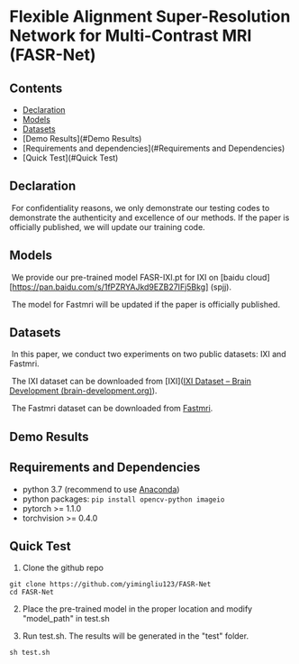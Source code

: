 # Flexible Alignment Super-Resolution Network for Multi-Contrast MRI (FASR-Net)

## Contents

- [Declaration](#Declaration)
- [Models](#Models)
- [Datasets](#Datasets)
- [Demo Results](#Demo Results)
- [Requirements and dependencies](#Requirements and Dependencies)
- [Quick Test](#Quick Test)

## Declaration

​		For confidentiality reasons, we only demonstrate our testing codes to demonstrate the authenticity and excellence of our methods. If the paper is officially published, we will update our training code.

## Models

​	We provide our pre-trained model FASR-IXI.pt for IXI on [baidu cloud][https://pan.baidu.com/s/1fPZRYAJkd9EZB27IFj5Bkg] (spjj). 

​	The model for Fastmri will be updated if the paper is officially published.

## Datasets

​	In this paper, we conduct two experiments on two public datasets: IXI and Fastmri.

​	The IXI dataset can be downloaded from [IXI]([IXI Dataset – Brain Development (brain-development.org)](https://brain-development.org/ixi-dataset/)).

​	The Fastmri dataset can be downloaded from [Fastmri]([FastMRI](https://fastmri.org/)).

## Demo Results

## Requirements and Dependencies

* python 3.7 (recommend to use [Anaconda](https://www.anaconda.com/))
* python packages: `pip install opencv-python imageio`
* pytorch >= 1.1.0
* torchvision >= 0.4.0

## Quick Test

1.  Clone the github repo

   ```
   git clone https://github.com/yimingliu123/FASR-Net
   cd FASR-Net
   ```

2.  Place the pre-trained model in the proper location and modify "model_path" in test.sh

3.  Run test.sh. The results will be generated in the "test" folder.

   ```
   sh test.sh
   ```

